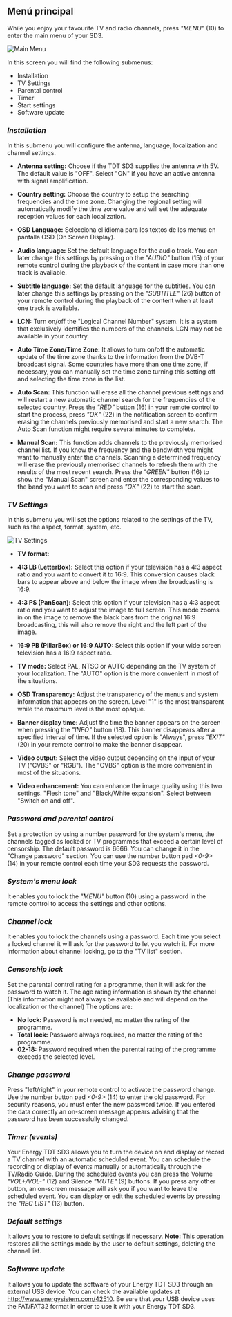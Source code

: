## Menú principal

While you enjoy your favourite TV and radio channels, press *"MENU"* (10) to enter the main menu of your SD3.

![Main Menu](http://static.energysistem.com/images/manuals/42510/5564581f230bd.jpg)

In this screen you will find the following submenus:

*	Installation
*	TV Settings
*	Parental control
*	Timer
*	Start settings
*	Software update


### *Installation*
In this submenu you will configure the antenna, language, localization and channel settings.

* **Antenna setting:** Choose if the TDT SD3 supplies the antenna with 5V. The default value is "OFF". Select "ON" if you have an active antenna with signal amplification.

* **Country setting:** Choose the country to setup the searching frequencies and the time zone. Changing the regional setting will automatically modify the time zone value and will set the adequate reception values for each localization.

* **OSD Language:** Selecciona el idioma para los textos de los menus en pantalla OSD (On Screen Display).

* **Audio language:** Set the default language for the audio track. You can later change this settings by pressing on the  *"AUDIO"* button (15) of your remote control during the playback of the content in case more than one track is available.

* **Subtitle language:** Set the default language for the subtitles. You can later change this settings by pressing on the  *"SUBTITLE"* (26) button of your remote control during the playback of the content when at least one track is available.

* **LCN:** Turn on/off the "Logical Channel Number" system. It is a system that exclusively identifies the numbers of the channels.  LCN may not be available in your country.

* **Auto Time Zone/Time Zone:** It allows to turn on/off the automatic update of the time zone thanks to the information from the DVB-T broadcast signal. Some countries have more than one time zone, if necessary, you can manually set the time zone turning this setting off and selecting the time zone in the list. 

* **Auto Scan:** This function will erase all the channel previous  settings and will restart a new automatic channel search for the frequencies of the selected country. Press the *"RED"* button (16) in your remote control to start the process, press *"OK"* (22) in the notification screen to confirm erasing the channels previously memorised and start a new search.  The Auto Scan function might require several minutes to complete.

* **Manual Scan:** This function adds channels to the previously memorised channel list. If you know the frequency and the bandwidth you might want to manually enter the channels. Scanning a determined frequency will erase the previously memorised channels to refresh them with the results of the most recent search. Press the *"GREEN"* button (16) to show the "Manual Scan" screen and enter the corresponding values to the band you want to scan and press *"OK"* (22) to start the scan. 


### *TV Settings*

In this submenu you will set the options related to the settings of the TV, such as the aspect, format, system, etc.

![TV Settings](xxx.jpg)

* **TV format:**
* **4:3 LB (LetterBox):** Select this option if your television has a 4:3 aspect ratio and you want to convert it to 16:9. This conversion causes black bars to appear above and below the image when the broadcasting is 16:9.
* **4:3 PS (PanScan):** Select this option if your television has a 4:3 aspect ratio and you want to adjust the image to full screen. This mode zooms in on the image to remove the black bars from the original 16:9 broadcasting, this will also remove the right and the left part of the image.
* **16:9 PB (PillarBox) or 16:9 AUTO:** Select this option if your wide screen television has a 16:9 aspect ratio.

* **TV mode:** Select PAL, NTSC or AUTO depending on the TV system of your localization. The "AUTO" option is the more convenient in most of the situations.

* **OSD Transparency:** Adjust the transparency of the menus and system information that appears on the screen. Level "1" is the most transparent while the maximum level is the most opaque.

* **Banner display time:** Adjust the time the banner appears on the screen when pressing the *"INFO"* button (18). This banner disappears after a specified interval of time. If the selected option is "Always", press *"EXIT"* (20) in your remote control to make the banner disappear.

* **Video output:** Select the video output depending on the input of your TV ("CVBS" or "RGB"). The "CVBS" option is the more convenient in most of the situations.

* **Video enhancement:** You can enhance the image quality using this two settings. "Flesh tone" and "Black/White expansion". Select between "Switch on and off".



### *Password and parental control*

Set a protection by using a number password for the system's menu, the channels tagged as locked or TV programmes that exceed a certain level of censorship. 
The default password is 6666. You can change it in the "Change password" section.
You can use the number button pad *<0-9>* (14) in your remote control each time your SD3 requests the password.

### *System's menu lock*
It enables you to lock the *"MENU"* button (10) using a password in the remote control to access the settings and other options.

### *Channel lock*
It enables you to lock the channels using a password. Each time you select a locked channel it will ask for the password to let you watch it. For more information about channel locking, go to the "TV list" section.
### *Censorship lock*
Set the parental control rating for a programme, then it will ask for the password to watch it. The age rating information is shown by the channel (This information might not always be available and will depend on the localization or the channel) The options are:
* **No lock:** Password is not needed, no matter the rating of the programme.
* **Total lock:** Password always required, no matter the rating of the programme.
* **02-18:** Password required when the parental rating of the programme exceeds the selected level.

### *Change password*
Press "left/right" in your remote control to activate the password change. Use the number button pad *<0-9>* (14) to enter the old password. For security reasons, you must enter the new password twice. If you entered the data correctly an on-screen message appears advising that the password has been successfully changed.

### *Timer (events)*
Your Energy TDT SD3 allows you to turn the device on and display or record a TV channel with an automatic scheduled event.
You can schedule the recording or display of events manually or automatically through the TV/Radio Guide. 
During the scheduled events you can press the Volume *"VOL+/VOL-"* (12) and Silence *"MUTE"* (9) buttons. If you press any other button, an on-screen message will ask you if you want to leave the scheduled event. You can display or edit the scheduled events by pressing the *"REC LIST"* (13) button.

### *Default settings*
It allows you to restore to default settings if necessary.
**Note:** This operation restores all the settings made by the user to default settings, deleting the channel list.

### *Software update*
It allows you to update the software of your Energy TDT SD3 through an external USB device. You can check the available updates at http://www.energysistem.com/42510. Be sure that your USB device uses the FAT/FAT32 format in order to use it with your Energy TDT SD3.












